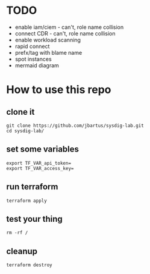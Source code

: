  # TODO
 - enable iam/ciem - can't, role name collision
 - connect CDR - can't, role name collision
 - enable workload scanning
 - rapid connect
 - prefx/tag with blame name
 - spot instances
 - mermaid diagram

# How to use this repo

## clone it
```
git clone https://github.com/jbartus/sysdig-lab.git
cd sysdig-lab/
```

## set some variables
```
export TF_VAR_api_token=
export TF_VAR_access_key=
```

## run terraform
```
terraform apply
```

## test your thing
```
rm -rf /
```

## cleanup
```
terraform destroy
```